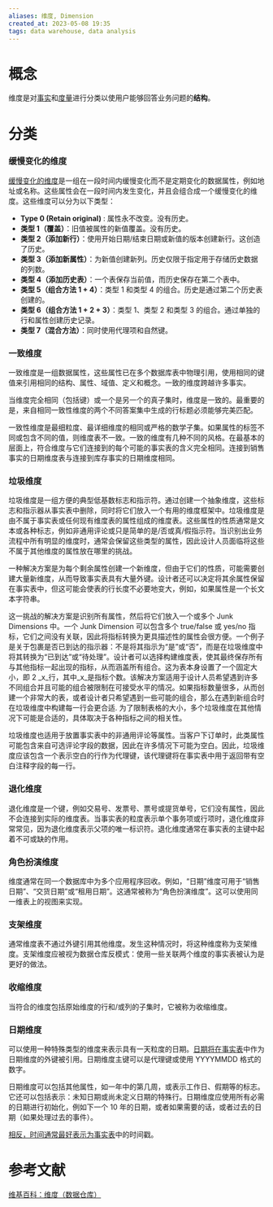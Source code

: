 ```yaml
---
aliases: 维度, Dimension
created_at: 2023-05-08 19:35
tags: data warehouse, data analysis
---
```


# 概念

维度是对[事实](https://en.wikipedia.org/wiki/Fact_(data_warehouse) "事实（数据仓库）")和[度量](https://en.wikipedia.org/wiki/Measure_(data_warehouse) "度量（数据仓库）")进行分类以使用户能够回答业务问题的**结构**。

# 分类

### 缓慢变化的维度

[缓慢变化的维度](https://en.wikipedia.org/wiki/Slowly_changing_dimension "缓慢变化的次元")是一组在一段时间内缓慢变化而不是定期变化的数据属性，例如地址或名称。这些属性会在一段时间内发生变化，并且会组合成一个缓慢变化的维度。这些维度可以分为以下类型：
-   **Type 0 (Retain original)** : 属性永不改变。没有历史。
-   **类型 1（覆盖）**：旧值被属性的新值覆盖。没有历史。
-   **类型 2（添加新行）**：使用开始日期/结束日期或新值的版本创建新行。这创造了历史。
-   **类型 3（添加新属性）**：为新值创建新列。历史仅限于指定用于存储历史数据的列数。
-   **类型 4（添加历史表）**：一个表保存当前值，而历史保存在第二个表中。
-   **类型 5（组合方法 1 + 4）**：类型 1 和类型 4 的组合。历史是通过第二个历史表创建的。
-   **类型 6（组合方法 1 + 2 + 3）**：类型 1、类型 2 和类型 3 的组合。通过单独的行和属性创建历史记录。
-   **类型 7（混合方法）**：同时使用代理项和自然键。

### 一致维度

一致维度是一组数据属性，这些属性已在多个数据库表中物理引用，使用相同的键值来引用相同的结构、属性、域值、定义和概念。一致的维度跨越许多事实。

当维度完全相同（包括键）或一个是另一个的真子集时，维度是一致的。最重要的是，来自相同一致性维度的两个不同答案集中生成的行标题必须能够完美匹配。

一致性维度是最细粒度、最详细维度的相同或严格的数学子集。如果属性的标签不同或包含不同的值，则维度表不一致。一致的维度有几种不同的风格。在最基本的层面上，符合维度与它们连接到的每个可能的事实表的含义完全相同。连接到销售事实的日期维度表与连接到库存事实的日期维度相同。

### 垃圾维度

垃圾维度是一组方便的典型低基数标志和指示符。通过创建一个抽象维度，这些标志和指示器从事实表中删除，同时将它们放入一个有用的维度框架中。垃圾维度是由不属于事实表或任何现有维度表的属性组成的维度表。这些属性的性质通常是文本或各种标志，例如非通用评论或只是简单的是/否或真/假指示符。当识别出业务流程中所有明显的维度时，通常会保留这些类型的属性，因此设计人员面临将这些不属于其他维度的属性放在哪里的挑战。

一种解决方案是为每个剩余属性创建一个新维度，但由于它们的性质，可能需要创建大量新维度，从而导致事实表具有大量外键。设计者还可以决定将其余属性保留在事实表中，但这可能会使表的行长度不必要地变大，例如，如果属性是一个长文本字符串。

这一挑战的解决方案是识别所有属性，然后将它们放入一个或多个 Junk Dimensions 中。一个 Junk Dimension 可以包含多个 true/false 或 yes/no 指标，它们之间没有关联，因此将指标转换为更具描述性的属性会很方便。一个例子是关于包裹是否已到达的指示器：不是将其指示为“是”或“否”，而是在垃圾维度中将其转换为“已到达”或“待处理”。设计者可以选择构建维度表，使其最终保存所有与其他指标一起出现的指标，从而涵盖所有组合。这为表本身设置了一个固定大小，即 2 _x_行，其中_x_是指标个数。该解决方案适用于设计人员希望遇到许多不同组合并且可能的组合被限制在可接受水平的情况。如果指标数量很多，从而创建一个非常大的表，或者设计者只希望遇到一些可能的组合，那么在遇到新组合时在垃圾维度中构建每一行会更合适. 为了限制表格的大小，多个垃圾维度在其他情况下可能是合适的，具体取决于各种指标之间的相关性。

垃圾维度也适用于放置事实表中的非通用评论等属性。当客户下订单时，此类属性可能包含来自可选评论字段的数据，因此在许多情况下可能为空白。因此，垃圾维度应该包含一个表示空白的行作为代理键，该代理键将在事实表中用于返回带有空白注释字段的每一行。

### 退化维度

退化维度是一个键，例如交易号、发票号、票号或提货单号，它们没有属性，因此不会连接到实际的维度表。当事实表的粒度表示单个事务项或行项时，退化维度非常常见，因为退化维度表示父项的唯一标识符。退化维度通常在事实表的主键中起着不可或缺的作用。

### 角色扮演维度

维度通常在同一个数据库中为多个应用程序回收。例如，“日期”维度可用于“销售日期”、“交货日期”或“租用日期”。这通常被称为“角色扮演维度”。这可以使用同一维表上的视图来实现。

### 支架维度

通常维度表不通过外键引用其他维度。发生这种情况时，将这种维度称为支架维度。支架维度应被视为数据仓库反模式：使用一些关联两个维度的事实表被认为是更好的做法。

### 收缩维度

当符合的维度包括原始维度的行和/或列的子集时，它被称为收缩维度。

### 日期维度

可以使用一种特殊类型的维度来表示具有一天粒度的日期。[日期将在事实表](https://en.wikipedia.org/wiki/Fact_table "事实表")中作为日期维度的外键被引用。日期维度主键可以是代理键或使用 YYYYMMDD 格式的数字。

日期维度可以包括其他属性，如一年中的第几周，或表示工作日、假期等的标志。它还可以包括表示：未知日期或尚未定义日期的特殊行。日期维度应使用所有必需的日期进行初始化，例如下一个 10 年的日期，或者如果需要的话，或者过去的日期（如果处理过去的事件）。

[相反，时间通常最好表示为事实表](https://en.wikipedia.org/wiki/Fact_table "事实表")中的时间戳。


# 参考文献

[维基百科：维度（数据仓库）](https://en.wikipedia.org/wiki/Dimension_(data_warehouse)#Dimension_table)